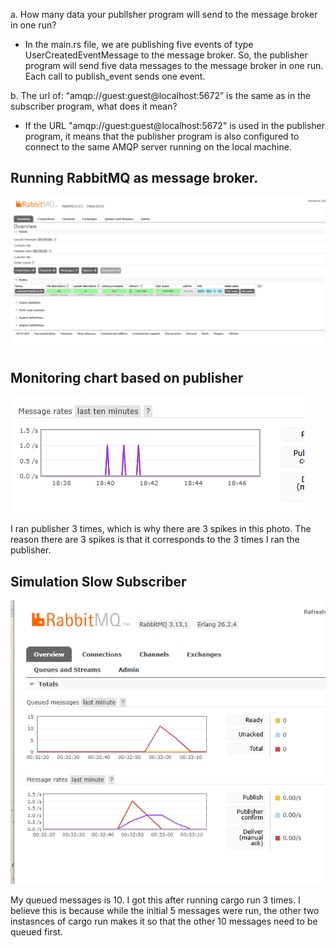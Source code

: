 a. How many data your publlsher program will send to the message broker in one run?

- In the main.rs file, we are publishing five events of type UserCreatedEventMessage to the message broker. So, the publisher program will send five data messages to the message broker in one run. Each call to publish_event sends one event.

b. The url of: “amqp://guest:guest@localhost:5672” is the same as in the subscriber program, what does it mean?

- If the URL "amqp://guest:guest@localhost:5672" is used in the publisher program, it means that the publisher program is also configured to connect to the same AMQP server running on the local machine.

## Running RabbitMQ as message broker.

![alt text](image.png)

## Monitoring chart based on publisher

![alt text](image-1.png)

I ran publisher 3 times, which is why there are 3 spikes in this photo. The reason there are 3 spikes is that it corresponds to the 3 times I ran the publisher. 

## Simulation Slow Subscriber

![alt text](image-4.png)

My queued messages is 10. I got this after running cargo run 3 times. I believe this is because while the initial 5 messages were run, the other two instasnces of cargo run makes it so that the other 10 messages need to be queued first. 